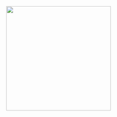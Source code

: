 <a href="https://courses.productivedev.com/" target="_blank">
<img src="https://s3.amazonaws.com/thinkific-import/190714/WlsYw7JlSKCHHYBbeFQN_productive-dev-logo.png" width="280px">
</a>
